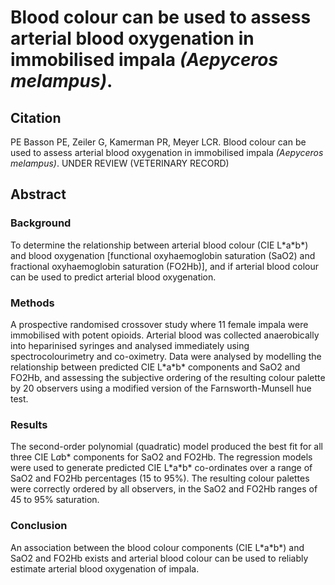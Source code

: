 # Blood colour can be used to assess arterial blood oxygenation in immobilised impala _(Aepyceros melampus)_.

## Citation
PE Basson PE, Zeiler G, Kamerman PR, Meyer LCR. Blood colour can be used to assess arterial blood oxygenation in immobilised impala _(Aepyceros melampus)_. UNDER REVIEW (VETERINARY RECORD)

## Abstract
### Background 
To determine the relationship between arterial blood colour (CIE L\*a\*b\*) and blood oxygenation \[functional oxyhaemoglobin saturation (SaO2) and fractional oxyhaemoglobin saturation (FO2Hb)\], and if arterial blood colour can be used to predict arterial blood oxygenation.
### Methods 
A prospective randomised crossover study where 11 female impala were immobilised with potent opioids. Arterial blood was collected anaerobically into heparinised syringes and analysed immediately using spectrocolourimetry and co-oximetry. Data were analysed by modelling the relationship between predicted CIE L\*a\*b\* components and SaO2 and FO2Hb, and assessing the subjective ordering of the resulting colour palette by 20 observers using a modified version of the Farnsworth-Munsell hue test.
### Results 
The second-order polynomial (quadratic) model produced the best fit for all three CIE L*a*b* components for SaO2 and FO2Hb. The regression models were used to generate predicted CIE L\*a\*b\* co-ordinates over a range of SaO2 and FO2Hb percentages (15 to 95%). The resulting colour palettes were correctly ordered by all observers, in the SaO2 and FO2Hb ranges of 45 to 95% saturation.
### Conclusion
An association between the blood colour components (CIE L\*a\*b\*) and SaO2 and FO2Hb exists and arterial blood colour can be used to reliably estimate arterial blood oxygenation of impala.

